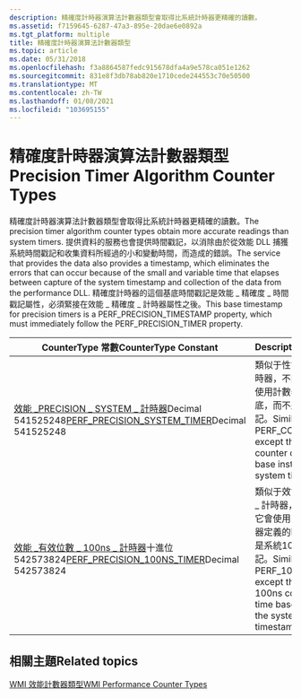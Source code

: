 ```yaml
---
description: 精確度計時器演算法計數器類型會取得比系統計時器更精確的讀數。
ms.assetid: f7159645-6287-47a3-895e-20dae6e0892a
ms.tgt_platform: multiple
title: 精確度計時器演算法計數器類型
ms.topic: article
ms.date: 05/31/2018
ms.openlocfilehash: f3a8864587fedc915678dfa4a9e578ca051e1262
ms.sourcegitcommit: 831e8f3db78ab820e1710cede244553c70e50500
ms.translationtype: MT
ms.contentlocale: zh-TW
ms.lasthandoff: 01/08/2021
ms.locfileid: "103695155"
---
```

# <a name="precision-timer-algorithm-counter-types"></a><span data-ttu-id="1427d-103">精確度計時器演算法計數器類型</span><span class="sxs-lookup"><span data-stu-id="1427d-103">Precision Timer Algorithm Counter Types</span></span>

<span data-ttu-id="1427d-104">精確度計時器演算法計數器類型會取得比系統計時器更精確的讀數。</span><span class="sxs-lookup"><span data-stu-id="1427d-104">The precision timer algorithm counter types obtain more accurate readings than system timers.</span></span> <span data-ttu-id="1427d-105">提供資料的服務也會提供時間戳記，以消除由於從效能 DLL 捕獲系統時間戳記和收集資料所經過的小和變動時間，而造成的錯誤。</span><span class="sxs-lookup"><span data-stu-id="1427d-105">The service that provides the data also provides a timestamp, which eliminates the errors that can occur because of the small and variable time that elapses between capture of the system timestamp and collection of the data from the performance DLL.</span></span> <span data-ttu-id="1427d-106">精確度計時器的這個基底時間戳記是效能 \_ 精確度 \_ 時間戳記屬性，必須緊接在效能 \_ 精確度 \_ 計時器屬性之後。</span><span class="sxs-lookup"><span data-stu-id="1427d-106">This base timestamp for precision timers is a PERF\_PRECISION\_TIMESTAMP property, which must immediately follow the PERF\_PRECISION\_TIMER property.</span></span>



| <span data-ttu-id="1427d-107">CounterType 常數</span><span class="sxs-lookup"><span data-stu-id="1427d-107">CounterType Constant</span></span>                                                                                         | <span data-ttu-id="1427d-108">Description</span><span class="sxs-lookup"><span data-stu-id="1427d-108">Description</span></span>                                                                                                                  |
|--------------------------------------------------------------------------------------------------------------|------------------------------------------------------------------------------------------------------------------------------|
| <span data-ttu-id="1427d-109">[效能 \_PRECISION \_ SYSTEM \_ 計時器](/previous-versions/windows/it-pro/windows-server-2003/cc785636(v=ws.10))Decimal 541525248</span><span class="sxs-lookup"><span data-stu-id="1427d-109">[PERF\_PRECISION\_SYSTEM\_TIMER](/previous-versions/windows/it-pro/windows-server-2003/cc785636(v=ws.10))Decimal 541525248</span></span><br/> | <span data-ttu-id="1427d-110">類似于性能 \_ 計數器 \_ 計時器，不同之處在于它會使用計數器定義的時間基底，而不是系統時間戳記。</span><span class="sxs-lookup"><span data-stu-id="1427d-110">Similar to PERF\_COUNTER\_TIMER except that it uses a counter defined time base instead of the system timestamp.</span></span>             |
| <span data-ttu-id="1427d-111">[效能 \_有效位數 \_ 100ns \_ 計時器](/previous-versions/windows/it-pro/windows-server-2003/cc785636(v=ws.10))十進位542573824</span><span class="sxs-lookup"><span data-stu-id="1427d-111">[PERF\_PRECISION\_100NS\_TIMER](/previous-versions/windows/it-pro/windows-server-2003/cc785636(v=ws.10))Decimal 542573824</span></span><br/>  | <span data-ttu-id="1427d-112">類似于效能 \_ 100NSEC \_ 計時器，不同之處在于它會使用100ns 個計數器定義的時間基底，而不是系統100ns 時間戳記。</span><span class="sxs-lookup"><span data-stu-id="1427d-112">Similar to PERF\_100NSEC\_TIMER except that it uses a 100ns counter defined time base instead of the system 100ns timestamp.</span></span> |



 

## <a name="related-topics"></a><span data-ttu-id="1427d-113">相關主題</span><span class="sxs-lookup"><span data-stu-id="1427d-113">Related topics</span></span>

<dl> <dt>

[<span data-ttu-id="1427d-114">WMI 效能計數器類型</span><span class="sxs-lookup"><span data-stu-id="1427d-114">WMI Performance Counter Types</span></span>](wmi-performance-counter-types.md)
</dt> </dl>

 

